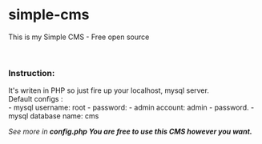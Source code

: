 # simple-cms
This is my Simple CMS - Free open source

<br/>
<h3>Instruction: </h3>
It's writen in PHP so just fire up your localhost, mysql server.<br/>
Default configs :<br/>
- mysql username: root
- password: 
- admin account: admin - password.
- mysql database name: cms

<i>See more in <b>config.php<b> </i>
<i>You are free to use this CMS however you want.</i>